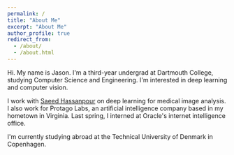 ```yaml
---
permalink: /
title: "About Me"
excerpt: "About Me"
author_profile: true
redirect_from: 
  - /about/
  - /about.html
---
```


Hi. My name is Jason. I'm a third-year undergrad at Dartmouth College, studying Computer Science and Engineering. I'm interested in deep learning and computer vision.

I work with [Saeed Hassanpour](https://www.hassanpourlab.com/) on deep learning for medical image analysis. I also work for Protago Labs, an artificial intelligence company based in my hometown in Virginia. Last spring, I interned at Oracle's internet intelligence office.

I'm currently studying abroad at the Technical University of Denmark in Copenhagen.